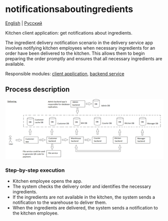 # notificationsaboutingredients

[English](notificationsaboutingredients.md) | [Русский](notificationsaboutingredients.ru.md)

Kitchen client application: get notifications about ingredients.

The ingredient delivery notification scenario in the delivery service app involves notifying kitchen employees when necessary ingredients for an order have been delivered to the kitchen. 
This allows them to begin preparing the order promptly and ensures that all necessary ingredients are available.

Responsible modules: [client application](../../frontend/kitchenclient.md), [backend service](../../backend/kitchenbackend.md)

## Process description

![placing_order_overall](../../img/placing_order_overall.png)

### Step-by-step execution

- Kitchen employee opens the app.
- The system checks the delivery order and identifies the necessary ingredients.
- If the ingredients are not available in the kitchen, the system sends a notification to the warehouse to deliver them.
- When the ingredients are delivered, the system sends a notification to the kitchen employee.
